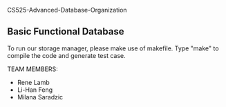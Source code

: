 CS525-Advanced-Database-Organization


## Basic Functional Database

To run our storage manager, please make use of makefile. Type "make" to compile the code and generate test case.

TEAM MEMBERS:

- Rene Lamb
- Li-Han Feng
- Milana Saradzic
